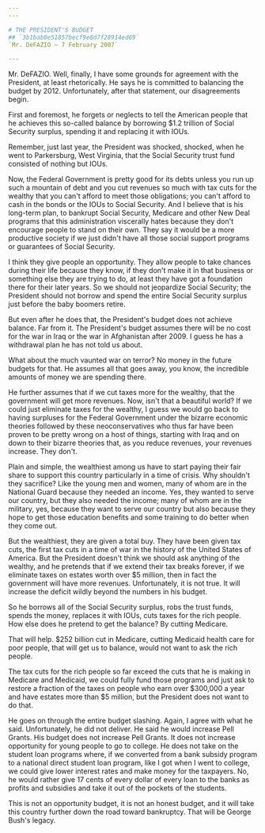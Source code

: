 ```yaml
---
---

# THE PRESIDENT'S BUDGET
## `3b1bab0e51857becf9e8d7f28914ed69`
`Mr. DeFAZIO — 7 February 2007`

---
```



Mr. DeFAZIO. Well, finally, I have some grounds for agreement with 
the President, at least rhetorically. He says he is committed to 
balancing the budget by 2012. Unfortunately, after that statement, our 
disagreements begin.

First and foremost, he forgets or neglects to tell the American 
people that he achieves this so-called balance by borrowing $1.2 
trillion of Social Security surplus, spending it and replacing it with 
IOUs.

Remember, just last year, the President was shocked, shocked, when he 
went to Parkersburg, West Virginia, that the Social Security trust fund 
consisted of nothing but IOUs.

Now, the Federal Government is pretty good for its debts unless you 
run up such a mountain of debt and you cut revenues so much with tax 
cuts for the wealthy that you can't afford to meet those obligations; 
you can't afford to cash in the bonds or the IOUs to Social Security. 
And I believe that is his long-term plan, to bankrupt Social Security, 
Medicare and other New Deal programs that this administration 
viscerally hates because they don't encourage people to stand on their 
own. They say it would be a more productive society if we just didn't 
have all those social support programs or guarantees of Social 
Security.

I think they give people an opportunity. They allow people to take 
chances during their life because they know, if they don't make it in 
that business or something else they are trying to do, at least they 
have got a foundation there for their later years. So we should not 
jeopardize Social Security; the President should not borrow and spend 
the entire Social Security surplus just before the baby boomers retire.

But even after he does that, the President's budget does not achieve 
balance. Far from it. The President's budget assumes there will be no 
cost for the war in Iraq or the war in Afghanistan after 2009. I guess 
he has a withdrawal plan he has not told us about.

What about the much vaunted war on terror? No money in the future 
budgets for that. He assumes all that goes away, you know, the 
incredible amounts of money we are spending there.

He further assumes that if we cut taxes more for the wealthy, that 
the government will get more revenues. Now, isn't that a beautiful 
world? If we could just eliminate taxes for the wealthy, I guess we 
would go back to having surpluses for the Federal Government under the 
bizarre economic theories followed by these neoconservatives who thus 
far have been proven to be pretty wrong on a host of things, starting 
with Iraq and on down to their bizarre theories that, as you reduce 
revenues, your revenues increase. They don't.

Plain and simple, the wealthiest among us have to start paying their 
fair share to support this country particularly in a time of crisis. 
Why shouldn't they sacrifice? Like the young men and women, many of 
whom are in the National Guard because they needed an income. Yes, they 
wanted to serve our country, but they also needed the income; many of 
whom are in the military, yes, because they want to serve our country 
but also because they hope to get those education benefits and some 
training to do better when they come out.

But the wealthiest, they are given a total buy. They have been given 
tax cuts, the first tax cuts in a time of war in the history of the 
United States of America. But the President doesn't think we should ask 
anything of the wealthy, and he pretends that if we extend their tax 
breaks forever, if we eliminate taxes on estates worth over $5 million, 
then in fact the government will have more revenues. Unfortunately, it 
is not true. It will increase the deficit wildly beyond the numbers in 
his budget.

So he borrows all of the Social Security surplus, robs the trust 
funds, spends the money, replaces it with IOUs, cuts taxes for the rich 
people. How else does he pretend to get the balance? By cutting 
Medicare.




That will help. $252 billion cut in Medicare, cutting Medicaid health 
care for poor people, that will get us to balance, would not want to 
ask the rich people.

The tax cuts for the rich people so far exceed the cuts that he is 
making in Medicare and Medicaid, we could fully fund those programs and 
just ask to restore a fraction of the taxes on people who earn over 
$300,000 a year and have estates more than $5 million, but the 
President does not want to do that.

He goes on through the entire budget slashing. Again, I agree with 
what he said. Unfortunately, he did not deliver. He said he would 
increase Pell Grants. His budget does not increase Pell Grants. It does 
not increase opportunity for young people to go to college. He does not 
take on the student loan programs where, if we converted from a bank 
subsidy program to a national direct student loan program, like I got 
when I went to college, we could give lower interest rates and make 
money for the taxpayers. No, he would rather give 17 cents of every 
dollar of every loan to the banks as profits and subsidies and take it 
out of the pockets of the students.

This is not an opportunity budget, it is not an honest budget, and it 
will take this country further down the road toward bankruptcy. That 
will be George Bush's legacy.
